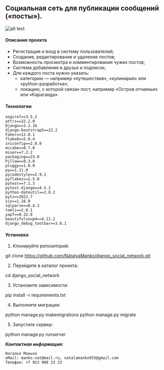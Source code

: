 ## Cоциальная сеть для публикации сообщений («посты»).

![alt text](https://drive.google.com/file/d/1zB_jNOxkuEZGVIagjtrfqY2VxZH2xnLS/view?usp=drive_link)

#### Описание проекта

* Регистрация и вход в систему пользователей;
* Создание, редактирование и удаление постов;
* Возможность просмотра и комментирования чужих постов;
* Система добавления в друзья и подписок;
* Для каждого поста нужно указать:
  - категорию — например «путешествия», «кулинария» или «python-разработка»;
  - локацию, с которой связан пост, например «Остров отчаянья» или «Караганда».

#### Технологии
```
asgiref==3.5.2
attrs==22.2.0
Django==3.2.16
django-bootstrap5==22.2
Faker==12.0.1
flake8==5.0.4
iniconfig==2.0.0
mccabe==0.7.0
mixer==7.2.2
packaging==23.0
Pillow==9.3.0
pluggy==1.0.0
py==1.11.0
pycodestyle==2.9.1
pyflakes==2.5.0
pytest==7.1.3
pytest-django==4.5.2
python-dateutil==2.8.2
pytz==2022.7
six==1.16.0
sqlparse==0.4.3
tomli==2.0.1
yapf==0.32.0
beautifulsoup4==4.11.2
django_debug_toolbar==3.8.1
```
#### Установка

1. Клонируйте репозиторий:

git clone https://github.com/NatalyaManko/django_social_network.git

2. Перейдите в каталог проекта:

cd django_social_network

3. Установите зависимости:

pip install -r requirements.txt

4. Выполните миграции:

python manage.py makemigrations python manage.py migrate

5. Запустите сервер:

python manage.py runserver

**_Контактная информация:_**
```
Наталья Манько
eMail: manko.nat@mail.ru, natalamanko955@gmail.com
Телефон: +7 913 900 23 23
```
